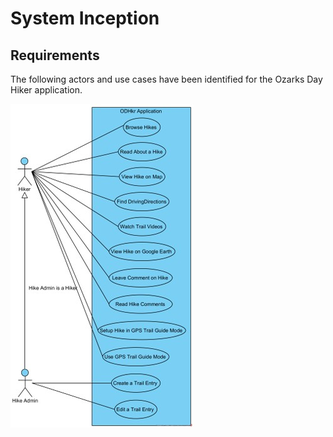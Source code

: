 # System Inception

## Requirements
The following actors and use cases have been identified for the Ozarks Day Hiker application.

![image](https://raw.githubusercontent.com/wildharpo/ozarks-day-hiker-app/refs/heads/main/Documents/Diagrams/UseCaseDiagram.jpg)

